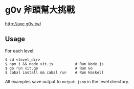 
g0v 斧頭幫大挑戰
================

<http://axe.g0v.tw/>


Usage
-----

For each level:

```
$ cd <level_dir>
$ npm i && node xit.js          # Run Node.js
$ go run xit.go                 # Run Go
$ cabal install && cabal run    # Run Haskell
```

All examples save output to `output.json` in the level directory.
